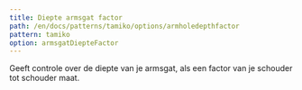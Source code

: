 ```yaml
---
title: Diepte armsgat factor
path: /en/docs/patterns/tamiko/options/armholedepthfactor
pattern: tamiko
option: armsgatDiepteFactor
---
```


Geeft controle over de diepte van je armsgat, als een factor van je schouder tot schouder maat.